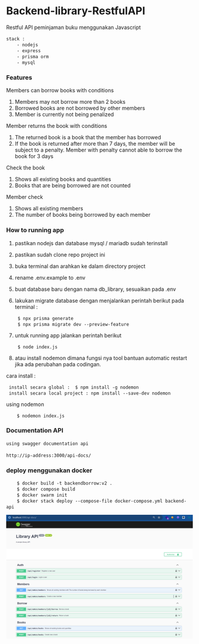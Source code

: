# Backend-library-RestfulAPI
Restful API peminjaman buku menggunakan Javascript 
    
    stack : 
        - nodejs
        - express
        - prisma orm
        - mysql


### Features

Members can borrow books with conditions
   
   1. Members may not borrow more than 2 books
   2. Borrowed books are not borrowed by other members
   3. Member is currently not being penalized

Member returns the book with conditions
    
 1. The returned book is a book that the member has borrowed
 2. If the book is returned after more than 7 days, the member will be subject to a penalty. Member with penalty cannot able to borrow the book for 3 days

Check the book
 
 1. Shows all existing books and quantities
 2. Books that are being borrowed are not counted

Member check
 
 1. Shows all existing members
 2. The number of books being borrowed by each member


### How to running app

1. pastikan nodejs dan database mysql / mariadb sudah terinstall
2. pastikan sudah clone repo project ini
3. buka terminal dan arahkan ke dalam directory project
4. rename .env.example to .env
5. buat database baru dengan nama db_library, sesuaikan pada .env
6. lakukan migrate database dengan menjalankan perintah berikut pada terminal : 
    
        $ npx prisma generate
        $ npx prisma migrate dev --preview-feature

7. untuk running app jalankan perintah berikut 


        $ node index.js

        
8. atau install nodemon dimana fungsi nya tool bantuan automatic restart jika ada perubahan pada codingan.

cara install : 

     install secara global :  $ npm install -g nodemon
     install secara local project : npm install --save-dev nodemon

using nodemon 

        $ nodemon index.js

### Documentation API

    using swagger documentation api

    http://ip-address:3000/api-docs/



### deploy menggunakan docker 

        $ docker build -t backendborrow:v2 .
        $ docker compose build
        $ docker swarm init 
        $ docker stack deploy --compose-file docker-compose.yml backend-api


![alt text](image.png)